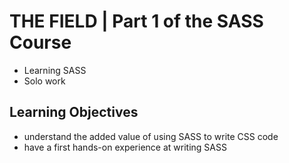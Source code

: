 # THE FIELD | Part 1 of the  SASS Course

* Learning SASS
* Solo work

## Learning Objectives

* understand the added value of using SASS to write CSS code
* have a first hands-on experience at writing SASS
